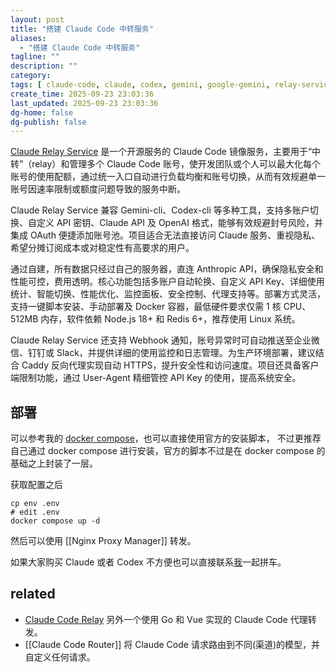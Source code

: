 ```yaml
---
layout: post
title: "搭建 Claude Code 中转服务"
aliases:
  - "搭建 Claude Code 中转服务"
tagline: ""
description: ""
category:
tags: [ claude-code, claude, codex, gemini, google-gemini, relay-service, ]
create_time: 2025-09-23 23:03:36
last_updated: 2025-09-23 23:03:36
dg-home: false
dg-publish: false
---
```


[Claude Relay Service](https://github.com/Wei-Shaw/claude-relay-service) 是一个开源服务的 Claude Code 镜像服务，主要用于“中转”（relay）和管理多个 Claude Code 账号，使开发团队或个人可以最大化每个账号的使用配额，通过统一入口自动进行负载均衡和账号切换，从而有效规避单一账号因速率限制或额度问题导致的服务中断。

Claude Relay Service 兼容 Gemini-cli、Codex-cli 等多种工具，支持多账户切换、自定义 API 密钥、Claude API 及 OpenAI 格式，能够有效规避封号风险，并集成 OAuth 便捷添加账号池。项目适合无法直接访问 Claude 服务、重视隐私、希望分摊订阅成本或对稳定性有高要求的用户。

通过自建，所有数据只经过自己的服务器，直连 Anthropic API，确保隐私安全和性能可控，费用透明。核心功能包括多账户自动轮换、自定义 API Key、详细使用统计、智能切换、性能优化、监控面板、安全控制、代理支持等。部署方式灵活，支持一键脚本安装、手动部署及 Docker 容器，最低硬件要求仅需 1 核 CPU、512MB 内存，软件依赖 Node.js 18+ 和 Redis 6+，推荐使用 Linux 系统。

Claude Relay Service 还支持 Webhook 通知，账号异常时可自动推送至企业微信、钉钉或 Slack，并提供详细的使用监控和日志管理。为生产环境部署，建议结合 Caddy 反向代理实现自动 HTTPS，提升安全性和访问速度。项目还具备客户端限制功能，通过 User-Agent 精细管控 API Key 的使用，提高系统安全。

## 部署

可以参考我的 [docker compose](https://github.com/einverne/dockerfile)，也可以直接使用官方的安装脚本， 不过更推荐自己通过 docker compose 进行安装，官方的脚本不过是在 docker compose 的基础之上封装了一层。

获取配置之后

```
cp env .env
# edit .env
docker compose up -d
```

然后可以使用 [[Nginx Proxy Manager]] 转发。

如果大家购买 Claude 或者 Codex 不方便也可以直接联系[我](https://gtk.pw/wechat)一起拼车。

## related

- [Claude Code Relay](https://github.com/RipperTs/claude-code-relay) 另外一个使用 Go 和 Vue 实现的 Claude Code 代理转发。
- [[Claude Code Router]] 将 Claude Code 请求路由到不同(渠道)的模型，并自定义任何请求。
